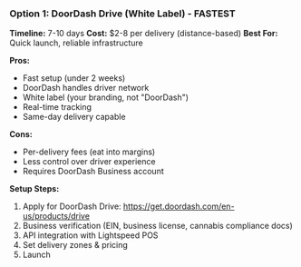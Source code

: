 ### Option 1: DoorDash Drive (White Label) - FASTEST

**Timeline:** 7-10 days
**Cost:** $2-8 per delivery (distance-based)
**Best For:** Quick launch, reliable infrastructure

**Pros:**

- Fast setup (under 2 weeks)
- DoorDash handles driver network
- White label (your branding, not "DoorDash")
- Real-time tracking
- Same-day delivery capable

**Cons:**

- Per-delivery fees (eat into margins)
- Less control over driver experience
- Requires DoorDash Business account

**Setup Steps:**

1. Apply for DoorDash Drive: <https://get.doordash.com/en-us/products/drive>
2. Business verification (EIN, business license, cannabis compliance docs)
3. API integration with Lightspeed POS
4. Set delivery zones & pricing
5. Launch
